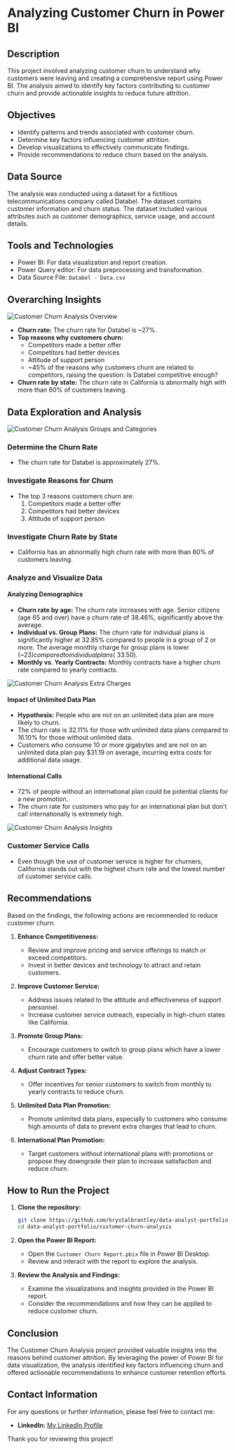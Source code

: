 # **Analyzing Customer Churn in Power BI**

## Description
This project involved analyzing customer churn to understand why customers were leaving and creating a comprehensive report using Power BI. The analysis aimed to identify key factors contributing to customer churn and provide actionable insights to reduce future attrition.

## Objectives
- Identify patterns and trends associated with customer churn.
- Determine key factors influencing customer attrition.
- Develop visualizations to effectively communicate findings.
- Provide recommendations to reduce churn based on the analysis. 

## Data Source
The analysis was conducted using a dataset for a fictitious telecommunications company called Databel. The dataset contains customer information and churn status. The dataset included various attributes such as customer demographics, service usage, and account details.

## Tools and Technologies
- Power BI: For data visualization and report creation.
- Power Query editor: For data preprocessing and transformation.
- Data Source File: `Databel - Data.csv`

## Overarching Insights

![Customer Churn Analysis Overview]()
- **Churn rate:** The churn rate for Databel is ~27%.
- **Top reasons why customers churn:**
  - Competitors made a better offer
  - Competitors had better devices
  - Attitude of support person
  - ~45% of the reasons why customers churn are related to competitors, raising the question: Is Databel competitive enough?
- **Churn rate by state:** The churn rate in California is abnormally high with more than 60% of customers leaving.

## Data Exploration and Analysis

![Customer Churn Analysis Groups and Categories]()
### Determine the Churn Rate
- The churn rate for Databel is approximately 27%.

### Investigate Reasons for Churn
- The top 3 reasons customers churn are:
  1. Competitors made a better offer
  2. Competitors had better devices
  3. Attitude of support person

### Investigate Churn Rate by State
- California has an abnormally high churn rate with more than 60% of customers leaving.

### Analyze and Visualize Data
#### Analyzing Demographics
- **Churn rate by age:** The churn rate increases with age. Senior citizens (age 65 and over) have a churn rate of 38.46%, significantly above the average.
- **Individual vs. Group Plans:** The churn rate for individual plans is significantly higher at 32.85% compared to people in a group of 2 or more. The average monthly charge for group plans is lower (~$23) compared to individual plans (~$33.50).
- **Monthly vs. Yearly Contracts:** Monthly contracts have a higher churn rate compared to yearly contracts.


![Customer Churn Analysis Extra Charges]()
#### Impact of Unlimited Data Plan
- **Hypothesis:** People who are not on an unlimited data plan are more likely to churn.
- The churn rate is 32.11% for those with unlimited data plans compared to 16.10% for those without unlimited data.
- Customers who consume 10 or more gigabytes and are not on an unlimited data plan pay $31.19 on average, incurring extra costs for additional data usage.

#### International Calls
- 72% of people without an international plan could be potential clients for a new promotion.
- The churn rate for customers who pay for an international plan but don’t call internationally is extremely high.

![Customer Churn Analysis Insights]()
### Customer Service Calls
- Even though the use of customer service is higher for churners, California stands out with the highest churn rate and the lowest number of customer service calls.

## Recommendations
Based on the findings, the following actions are recommended to reduce customer churn:

1. **Enhance Competitiveness:**
   - Review and improve pricing and service offerings to match or exceed competitors.
   - Invest in better devices and technology to attract and retain customers.

2. **Improve Customer Service:**
   - Address issues related to the attitude and effectiveness of support personnel.
   - Increase customer service outreach, especially in high-churn states like California.

3. **Promote Group Plans:**
   - Encourage customers to switch to group plans which have a lower churn rate and offer better value.

4. **Adjust Contract Types:**
   - Offer incentives for senior customers to switch from monthly to yearly contracts to reduce churn.

5. **Unlimited Data Plan Promotion:**
   - Promote unlimited data plans, especially to customers who consume high amounts of data to prevent extra charges that lead to churn.

6. **International Plan Promotion:**
   - Target customers without international plans with promotions or propose they downgrade their plan to increase satisfaction and reduce churn.

## How to Run the Project

1. **Clone the repository:**
    ```bash
    git clone https://github.com/krystalbrantley/data-analyst-portfolio.git
    cd data-analyst-portfolio/customer-churn-analysis
    ```

2. **Open the Power BI Report:**
    - Open the `Customer Churn Report.pbix` file in Power BI Desktop.
    - Review and interact with the report to explore the analysis.

3. **Review the Analysis and Findings:**
    - Examine the visualizations and insights provided in the Power BI report.
    - Consider the recommendations and how they can be applied to reduce customer churn.

## Conclusion

The Customer Churn Analysis project provided valuable insights into the reasons behind customer attrition. By leveraging the power of Power BI for data visualization, the analysis identified key factors influencing churn and offered actionable recommendations to enhance customer retention efforts.

## Contact Information

For any questions or further information, please feel free to contact me:

- **LinkedIn:** [My LinkedIn Profile](https://www.linkedin.com/in/krystalbrantley)

Thank you for reviewing this project!
